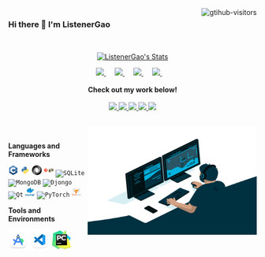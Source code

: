 <a href="https://listenergao.github.io">
    <img align="right" src="https://komarev.com/ghpvc/?username=ListenerGao&label=Visitors&color=red&style=flat&logo=github" alt="gtihub-visitors" />
</a>

### Hi there 👋  I'm ListenerGao


<br>

<p align="center">
  <a href="https://github.com/ListenerGao" class="rich-diff-level-one">
    <img src="https://github-readme-stats.vercel.app/api?username=ListenerGao&title_color=333&text_color=777" alt="ListenerGao's Stats" >
    <!-- &hide=issues
    <img src="https://github-readme-stats.vercel.app/api?username=LitenerGao&hide=issues&title_color=333&text_color=777" alt="ListenerGao's Stats" >
    -->
  </a>
</p>

<p align="center">
  <a href= "https://github.com/ListenerGao/listenergao.github.io/blob/main/img/wechat.png" target="_blank" alt="WeChat" title="WeChat">
    <img src="https://img.icons8.com/ios-filled/50/000000/weixing.png" width="28px"/>
  </a>
  &emsp;
  <a href="https://blog.csdn.net/listeners_Gao" target="_blank" alt="CSDN" title="CSDN">
    <img src="https://img.icons8.com/material/48/000000/csdn.png" width="30px"/>
  </a>
  &emsp;
  <a href="https://www.zhihu.com/people/listenergao" target="_blank" alt="Zhihu" title="Zhihu">
    <img src="https://img.icons8.com/material-two-tone/50/000000/zhihu.png" width="28px"/>
  </a>
  &emsp;
  <a href="https://space.bilibili.com/40602004" target="_blank" alt="Bilibili" title="Bilibili">
    <img src="https://user-images.githubusercontent.com/29084184/166415345-91925d37-c66f-448f-8d75-c8355fe0b692.png" width="30px"/>
  </a>
  &emsp;
  <!--
  <a href= "" target="_blank" alt="Instagram" title="Instagram">
    <img src="https://img.icons8.com/ios-glyphs/256/000000/instagram-new.svg" width="28px"/>
  </a>
  &emsp;
  
  <a href="" target="_blank" alt="YouTube" title="YouTube">
    <img src="https://img.icons8.com/ios-filled/50/000000/youtube-play.png" width="30px"/>
  </a>
  &emsp;
  <a href="" target="_blank" alt="LinkedIn" title="LinkedIn">
    <img src="https://img.icons8.com/ios-filled/256/000000/linkedin.svg" width="26px"/>
  </a>
  &emsp;
  -->
  <br><br>
  <strong>Check out my work below!</strong>
  <br><br>
  <!--参考 https://github.com/STRRL/serverless-github-badges -->
  <a href="https://github.com/ListenerGao">
    <img src="https://badges.strrl.dev/visits/ListenerGao/ListenerGao?style=flat-square&color=black&logo=github">
  </a>
  <a href="https://github.com/ListenerGao">
    <img src="https://badges.strrl.dev/years/ListenerGao?style=flat-square&color=black&logo=github">
  </a>
  <a href="https://github.com/ListenerGao?tab=repositories">
    <img src="https://badges.strrl.dev/repos/ListenerGao?style=flat-square&color=black&logo=github">
  </a>
  <a href="https://gist.github.com/ListenerGao">
    <img src="https://badges.strrl.dev/gists/ListenerGao?style=flat-square&color=black&logo=github">
  </a>
  <a href="https://github.com/ListenerGao">
    <img src="https://badges.strrl.dev/commits/monthly/ListenerGao?style=flat-square&color=black&logo=github">
  </a>
</p>

<h2></h2>

<img align="right" alt="GIF" src="images/code.gif" width="343" height="220" title="Do what you like, and do it best!"> &nbsp;&nbsp;&nbsp;&nbsp;

<!-- stackoverflow profile
<a href="">
<img align="right" alt="Profile of ListenerGao on StackOverflow" src="https://stackoverflow.com/users/flair/8317261.png">
</a>-->
 
**Languages and Frameworks**

<code><img height="20" src="https://raw.githubusercontent.com/github/explore/80688e429a7d4ef2fca1e82350fe8e3517d3494d/topics/cpp/cpp.png" alt="C++" title="C++"></code>
<code><img height="20" src="https://raw.githubusercontent.com/github/explore/80688e429a7d4ef2fca1e82350fe8e3517d3494d/topics/python/python.png" alt="Python" title="Python"></code>
<code><img height="20" src="https://raw.githubusercontent.com/github/explore/80688e429a7d4ef2fca1e82350fe8e3517d3494d/topics/json/json.png" alt="JSON" title="JSON"></code>
<code><img height="20" src="https://raw.githubusercontent.com/github/explore/80688e429a7d4ef2fca1e82350fe8e3517d3494d/topics/git/git.png" alt="Git" title="Git"></code>
<code><img height="20" src="https://user-images.githubusercontent.com/29084184/218292066-c36545bd-47ac-4838-8958-1399009c3cc8.png" alt="SQLite" title="SQLite"></code>
<code><img height="20" src="https://user-images.githubusercontent.com/29084184/218291328-d57affa6-dba3-4ba1-90ff-25cb273fcd84.png" alt="MongoDB" title="mongodb"></code>
<code><img height="20" src="https://user-images.githubusercontent.com/29084184/218291286-3d84ebcb-c266-454b-bce2-b2f4ac01886f.png" alt="Djongo" title="Djongo"></code>
<code><img height="20" width="22" src="https://user-images.githubusercontent.com/29084184/183043709-bf66d400-014c-4332-861a-7edc5ae610b9.png" alt="Qt" title="Qt"></code>
<code><img height="20" src="https://raw.githubusercontent.com/github/explore/80688e429a7d4ef2fca1e82350fe8e3517d3494d/topics/docker/docker.png" alt="Docker" title="Docker"></code>
<code><img height="20" src="OctoCharmve/pytorch-logo.png" alt="PyTorch" title="PyTorch"></code>
<code><img height="20" src="https://raw.githubusercontent.com/github/explore/80688e429a7d4ef2fca1e82350fe8e3517d3494d/topics/tensorflow/tensorflow.png" alt="TensorFlow" title="TensorFlow"></code>

**Tools and Environments**

<code><img height="40" src="images/icon_android_studio.png" alt="Android Studio" title="Android Studio"></code>
<code><img height="40" src="images/icon_vs_code.png" alt="Visual Studio Code" title="Visual Studio Code"></code>
<code><img height="40" src="images/icon_py_charm.png"></code>
<br>

<!--
**ListenerGao/ListenerGao** is a ✨ _special_ ✨ repository because its `README.md` (this file) appears on your GitHub profile.

Here are some ideas to get you started:

- 🔭 I’m currently working on ...
- 🌱 I’m currently learning ...
- 👯 I’m looking to collaborate on ...
- 🤔 I’m looking for help with ...
- 💬 Ask me about ...
- 📫 How to reach me: ...
- 😄 Pronouns: ...
- ⚡ Fun fact: ...
-->
